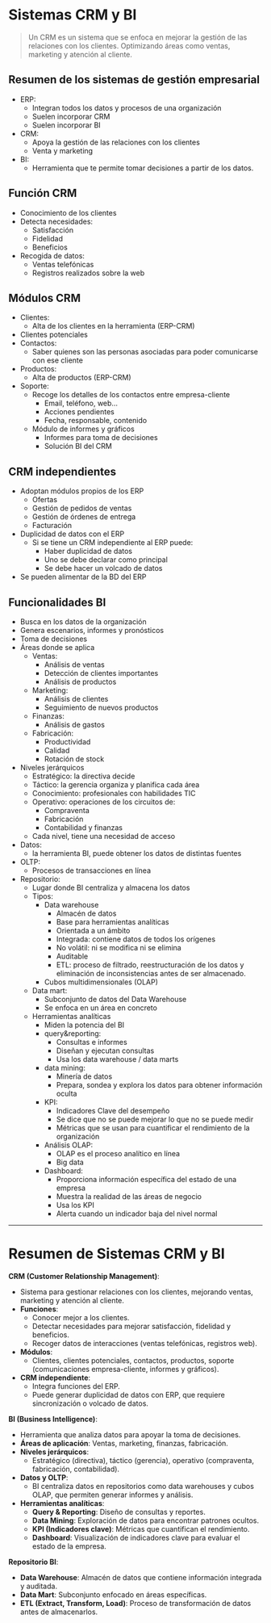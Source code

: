 # Sistemas CRM y BI

> Un CRM es un sistema que se enfoca en mejorar la gestión de las relaciones con los clientes. Optimizando áreas como ventas, marketing y atención al cliente. 

## Resumen de los sistemas de gestión empresarial
- ERP:
	- Integran todos los datos y procesos de una organización
	- Suelen incorporar CRM
	- Suelen incorporar BI
- CRM:
	- Apoya la gestión de las relaciones con los clientes
	- Venta y marketing
- BI:
	- Herramienta que te permite tomar decisiones a partir de los datos.

## Función CRM
- Conocimiento de los clientes
- Detecta necesidades:
	- Satisfacción
	- Fidelidad
	- Beneficios
- Recogida de datos:
	- Ventas telefónicas
	- Registros realizados sobre la web

## Módulos CRM
- Clientes:
	- Alta de los clientes en la herramienta (ERP-CRM)
- Clientes potenciales
- Contactos:
	- Saber quienes son las personas asociadas para poder comunicarse con ese cliente
- Productos:
	- Alta de productos (ERP-CRM)
- Soporte:
	- Recoge los detalles de los contactos entre empresa-cliente
		- Email, teléfono, web…
		- Acciones pendientes
		- Fecha, responsable, contenido
	- Módulo de informes y gráficos
		- Informes para toma de decisiones
		- Solución BI del CRM

## CRM independientes
- Adoptan módulos propios de los ERP
	- Ofertas
	- Gestión de pedidos de ventas
	- Gestión de órdenes de entrega
	- Facturación
- Duplicidad de datos con el ERP
	-  Si se tiene un CRM independiente al ERP puede:
		- Haber duplicidad de datos
		- Uno se debe declarar como principal
		- Se debe hacer un volcado de datos
- Se pueden alimentar de la BD del ERP


## Funcionalidades BI
- Busca en los datos de la organización
- Genera escenarios, informes y pronósticos
- Toma de decisiones
- Áreas donde se aplica
	- Ventas:
		- Análisis de ventas
		- Detección de clientes importantes
		- Análisis de productos
	- Marketing:
		- Análisis de clientes 
		- Seguimiento de nuevos productos
	- Finanzas:
		- Análisis de gastos
	- Fabricación:
		- Productividad
		- Calidad
		- Rotación de stock
- Niveles jerárquicos 
	- Estratégico: la directiva decide
	- Táctico: la gerencia organiza y planifica cada área
	- Conocimiento: profesionales con habilidades TIC
	- Operativo: operaciones de los circuitos de:
		- Compraventa
		- Fabricación
		- Contabilidad y finanzas
	- Cada nivel, tiene una necesidad de acceso
- Datos:
	- la herramienta BI, puede obtener los datos de distintas fuentes
- OLTP:
	- Procesos de transacciones en línea
- Repositorio:
	- Lugar donde BI centraliza y almacena los datos 
	- Tipos:
		- Data warehouse
			- Almacén de datos
			- Base para herramientas analíticas
			- Orientada a un ámbito
			- Integrada: contiene datos de todos los orígenes
			- No volátil: ni se modifica ni se elimina
			- Auditable
			- ETL: proceso de filtrado, reestructuración de los datos y eliminación de inconsistencias antes de ser almacenado.
		- Cubos multidimensionales (OLAP)
	- Data mart:
		- Subconjunto de datos del Data Warehouse
		- Se enfoca en un área en concreto
	- Herramientas analíticas
		- Miden la potencia del BI
		- query&reporting:
			- Consultas e informes
			- Diseñan y ejecutan consultas
			- Usa los data warehouse / data marts
		- data mining:
			- Minería de datos
			- Prepara, sondea y explora los datos para obtener información oculta
		- KPI:
			- Indicadores Clave del desempeño
			- Se dice que no se puede mejorar lo que no se puede medir
			- Métricas que se usan para cuantificar el rendimiento de la organización
		- Análisis OLAP:
			- OLAP es el proceso analítico en línea
			- Big data
		- Dashboard:
			- Proporciona información específica del estado de una empresa
			- Muestra la realidad de las áreas de negocio
			- Usa los KPI
			- Alerta cuando un indicador baja del nivel normal

---
# Resumen de Sistemas CRM y BI

**CRM (Customer Relationship Management)**:
- Sistema para gestionar relaciones con los clientes, mejorando ventas, marketing y atención al cliente.
- **Funciones**:
  - Conocer mejor a los clientes.
  - Detectar necesidades para mejorar satisfacción, fidelidad y beneficios.
  - Recoger datos de interacciones (ventas telefónicas, registros web).
- **Módulos**:
  - Clientes, clientes potenciales, contactos, productos, soporte (comunicaciones empresa-cliente, informes y gráficos).
- **CRM independiente**:
  - Integra funciones del ERP.
  - Puede generar duplicidad de datos con ERP, que requiere sincronización o volcado de datos.

**BI (Business Intelligence)**:
- Herramienta que analiza datos para apoyar la toma de decisiones.
- **Áreas de aplicación**: Ventas, marketing, finanzas, fabricación.
- **Niveles jerárquicos**:
  - Estratégico (directiva), táctico (gerencia), operativo (compraventa, fabricación, contabilidad).
- **Datos y OLTP**:
  - BI centraliza datos en repositorios como data warehouses y cubos OLAP, que permiten generar informes y análisis.
- **Herramientas analíticas**:
  - **Query & Reporting**: Diseño de consultas y reportes.
  - **Data Mining**: Exploración de datos para encontrar patrones ocultos.
  - **KPI (Indicadores clave)**: Métricas que cuantifican el rendimiento.
  - **Dashboard**: Visualización de indicadores clave para evaluar el estado de la empresa.

**Repositorio BI**:
- **Data Warehouse**: Almacén de datos que contiene información integrada y auditada.
- **Data Mart**: Subconjunto enfocado en áreas específicas.
- **ETL (Extract, Transform, Load)**: Proceso de transformación de datos antes de almacenarlos.